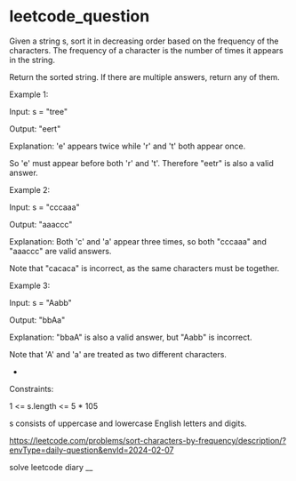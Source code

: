 # leetcode_question

Given a string s, sort it in decreasing order based on the frequency of the characters. The frequency of a character is the number of times it appears in the string.

Return the sorted string. If there are multiple answers, return any of them.

 

Example 1:

Input: s = "tree"

Output: "eert"

Explanation: 'e' appears twice while 'r' and 't' both appear once.

So 'e' must appear before both 'r' and 't'. Therefore "eetr" is also a valid answer.

Example 2:

Input: s = "cccaaa"

Output: "aaaccc"

Explanation: Both 'c' and 'a' appear three times, so both "cccaaa" and "aaaccc" are valid answers.

Note that "cacaca" is incorrect, as the same characters must be together.

Example 3:

Input: s = "Aabb"

Output: "bbAa"

Explanation: "bbaA" is also a valid answer, but "Aabb" is incorrect.

Note that 'A' and 'a' are treated as two different characters.


-






 

Constraints:

1 <= s.length <= 5 * 105

s consists of uppercase and lowercase English letters and digits.

https://leetcode.com/problems/sort-characters-by-frequency/description/?envType=daily-question&envId=2024-02-07

solve leetcode diary
__
